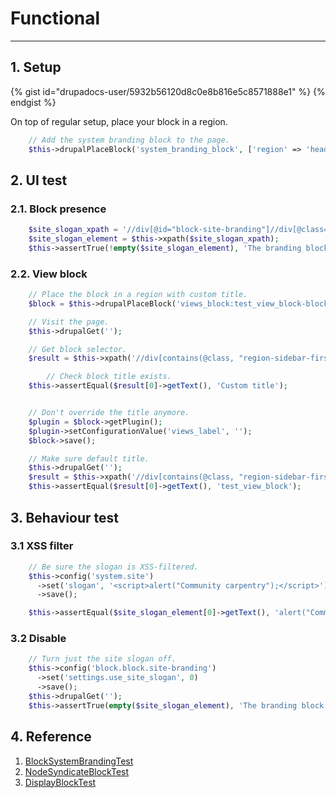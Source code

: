 # Functional
---


## 1. Setup

{% gist id="drupadocs-user/5932b56120d8c0e8b816e5c8571888e1" %} {% endgist %}


On top of regular setup, place your block in a region.

```php
    // Add the system branding block to the page.
    $this->drupalPlaceBlock('system_branding_block', ['region' => 'header', 'id' => 'site-branding']);

```

## 2. UI test

### 2.1. Block presence

```php
    $site_slogan_xpath = '//div[@id="block-site-branding"]//div[@class="site-slogan"]';
    $site_slogan_element = $this->xpath($site_slogan_xpath);
    $this->assertTrue(!empty($site_slogan_element), 'The branding block slogan was found.');

```
### 2.2. View block
```php
    // Place the block in a region with custom title.
    $block = $this->drupalPlaceBlock('views_block:test_view_block-block_1', ['label' => 'test_view_block-block_1:1', 'views_label' => 'Custom title']);

    // Visit the page.
    $this->drupalGet('');

    // Get block selector.    
    $result = $this->xpath('//div[contains(@class, "region-sidebar-first")]/div[contains(@class, "block-views")]/h2');

        // Check block title exists.
    $this->assertEqual($result[0]->getText(), 'Custom title');


    // Don't override the title anymore.
    $plugin = $block->getPlugin();
    $plugin->setConfigurationValue('views_label', '');
    $block->save();

    // Make sure default title.
    $this->drupalGet('');
    $result = $this->xpath('//div[contains(@class, "region-sidebar-first")]/div[contains(@class, "block-views")]/h2');
    $this->assertEqual($result[0]->getText(), 'test_view_block');

```


## 3. Behaviour test

### 3.1 XSS filter

```php
    // Be sure the slogan is XSS-filtered.
    $this->config('system.site')
      ->set('slogan', '<script>alert("Community carpentry");</script>')
      ->save();

    $this->assertEqual($site_slogan_element[0]->getText(), 'alert("Community carpentry");', 'The site slogan was XSS-filtered.');
```
### 3.2 Disable

```php
    // Turn just the site slogan off.
    $this->config('block.block.site-branding')
      ->set('settings.use_site_slogan', 0)
      ->save();
    $this->drupalGet('');
    $this->assertTrue(empty($site_slogan_element), 'The branding block slogan was disabled.');

```

## 4. Reference
1. [BlockSystemBrandingTest](https://github.com/drupal/drupal/blob/8.5.x/core/modules/block/tests/src/Functional/BlockSystemBrandingTest.php)
2. [NodeSyndicateBlockTest](https://github.com/drupal/drupal/blob/8.5.x/core/modules/node/tests/src/Functional/NodeSyndicateBlockTest.php)
3. [DisplayBlockTest](https://github.com/drupal/drupal/blob/8.5.x/core/modules/block/tests/src/Functional/Views/DisplayBlockTest.php)


